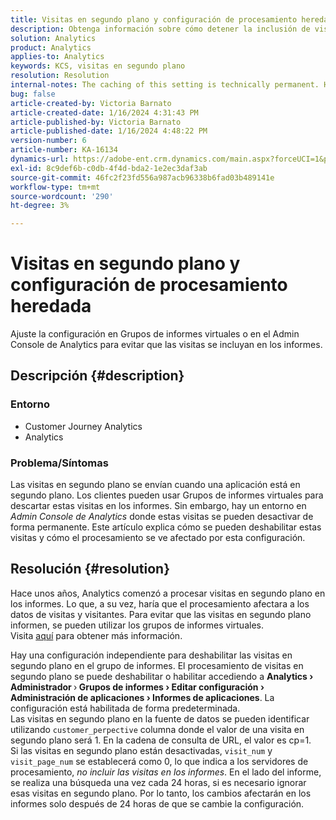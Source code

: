 ```yaml
---
title: Visitas en segundo plano y configuración de procesamiento heredada
description: Obtenga información sobre cómo detener la inclusión de visitas en segundo plano en los informes de Analytics.
solution: Analytics
product: Analytics
applies-to: Analytics
keywords: KCS, visitas en segundo plano
resolution: Resolution
internal-notes: The caching of this setting is technically permanent. However, since we restart those services daily, we are practically manually busting that cache once very 24 hours. The setting caching behavior isn't really documented and is more just of an implementation detail. Therefore, be careful when sharing the information with customers.
bug: false
article-created-by: Victoria Barnato
article-created-date: 1/16/2024 4:31:43 PM
article-published-by: Victoria Barnato
article-published-date: 1/16/2024 4:48:22 PM
version-number: 6
article-number: KA-16134
dynamics-url: https://adobe-ent.crm.dynamics.com/main.aspx?forceUCI=1&pagetype=entityrecord&etn=knowledgearticle&id=27b5b9b5-8cb4-ee11-a569-6045bd006704
exl-id: 8c9def6b-c0db-4f4d-bda2-1e2ec3daf3ab
source-git-commit: 46fc2f23fd556a987acb96338b6fad03b489141e
workflow-type: tm+mt
source-wordcount: '290'
ht-degree: 3%

---
```


# Visitas en segundo plano y configuración de procesamiento heredada


Ajuste la configuración en Grupos de informes virtuales o en el Admin Console de Analytics para evitar que las visitas se incluyan en los informes.

## Descripción {#description}


### <b>Entorno</b>

- Customer Journey Analytics
- Analytics




### <b>Problema/Síntomas</b>

Las visitas en segundo plano se envían cuando una aplicación está en segundo plano. Los clientes pueden usar Grupos de informes virtuales para descartar estas visitas en los informes. Sin embargo, hay un entorno en *Admin Console de Analytics* donde estas visitas se pueden desactivar de forma permanente. Este artículo explica cómo se pueden deshabilitar estas visitas y cómo el procesamiento se ve afectado por esta configuración.


## Resolución {#resolution}


Hace unos años, Analytics comenzó a procesar visitas en segundo plano en los informes. Lo que, a su vez, haría que el procesamiento afectara a los datos de visitas y visitantes. Para evitar que las visitas en segundo plano informen, se pueden utilizar los grupos de informes virtuales. Visita [aquí](https://experienceleague.adobe.com/docs/analytics/components/virtual-report-suites/vrs-components.html?lang=es) para obtener más información.

Hay una configuración independiente para deshabilitar las visitas en segundo plano en el grupo de informes. El procesamiento de visitas en segundo plano se puede deshabilitar o habilitar accediendo a <b>Analytics </b><b>›</b><b> Administrador </b>›<b> Grupos de informes </b><b>›</b><b> Editar configuración </b><b>›</b><b> Administración de aplicaciones </b><b>›</b><b> Informes de aplicaciones</b>. La configuración está habilitada de forma predeterminada.
<br>Las visitas en segundo plano en la fuente de datos se pueden identificar utilizando `customer_perpective` columna donde el valor de una visita en segundo plano será 1. En la cadena de consulta de URL, el valor es cp=1.<br>
Si las visitas en segundo plano están desactivadas, `visit_num` y `visit_page_num` se establecerá como 0, lo que indica a los servidores de procesamiento, *no incluir las visitas en los informes*. En el lado del informe, se realiza una búsqueda una vez cada 24 horas, si es necesario ignorar esas visitas en segundo plano. Por lo tanto, los cambios afectarán en los informes solo después de 24 horas de que se cambie la configuración.
